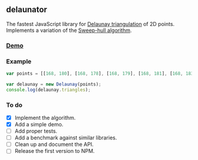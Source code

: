 ## delaunator

The fastest JavaScript library for
[Delaunay triangulation](https://en.wikipedia.org/wiki/Delaunay_triangulation) of 2D points.
Implements a variation of the [Sweep-hull algorithm](http://s-hull.org/).

### [Demo](https://mapbox.github.io/delaunator/)

### Example

```js
var points = [[168, 180], [168, 178], [168, 179], [168, 181], [168, 183], ...];

var delaunay = new Delaunay(points);
console.log(delaunay.triangles);
```

### To do

- [x] Implement the algorithm.
- [x] Add a simple demo.
- [ ] Add proper tests.
- [ ] Add a benchmark against similar libraries.
- [ ] Clean up and document the API.
- [ ] Release the first version to NPM.
